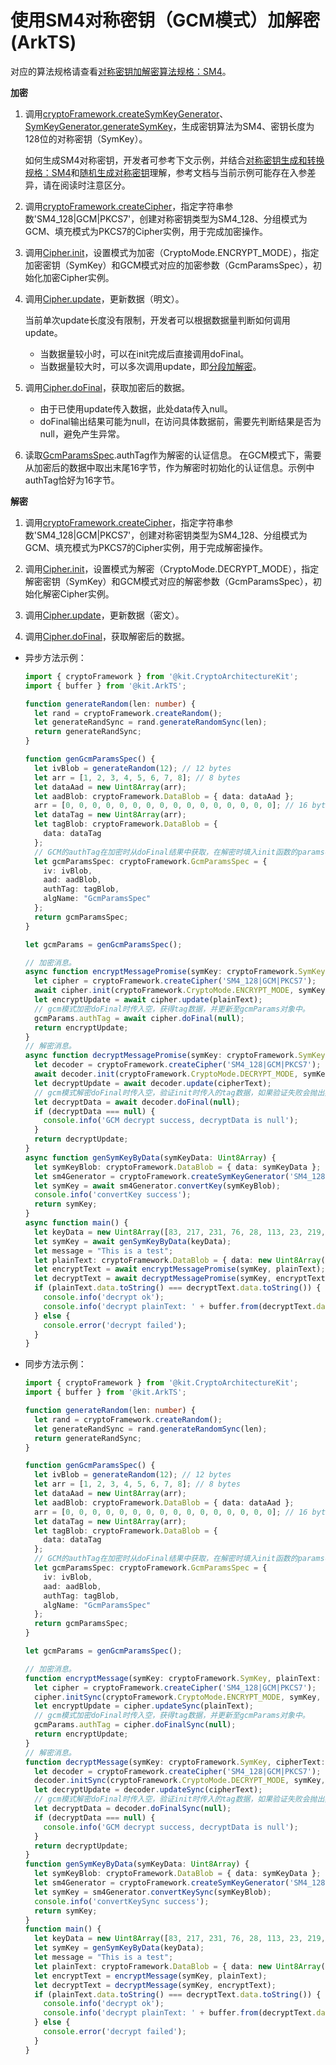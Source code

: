 # 使用SM4对称密钥（GCM模式）加解密(ArkTS)

<!--Kit: Crypto Architecture Kit-->
<!--Subsystem: Security-->
<!--Owner: @zxz--3-->
<!--Designer: @lanming-->
<!--Tester: @PAFT-->
<!--Adviser: @zengyawen-->

对应的算法规格请查看[对称密钥加解密算法规格：SM4](crypto-sym-encrypt-decrypt-spec.md#sm4)。

**加密**

1. 调用[cryptoFramework.createSymKeyGenerator](../../reference/apis-crypto-architecture-kit/js-apis-cryptoFramework.md#cryptoframeworkcreatesymkeygenerator)、[SymKeyGenerator.generateSymKey](../../reference/apis-crypto-architecture-kit/js-apis-cryptoFramework.md#generatesymkey-1)，生成密钥算法为SM4、密钥长度为128位的对称密钥（SymKey）。
   
   如何生成SM4对称密钥，开发者可参考下文示例，并结合[对称密钥生成和转换规格：SM4](crypto-sym-key-generation-conversion-spec.md#sm4)和[随机生成对称密钥](crypto-generate-sym-key-randomly.md)理解，参考文档与当前示例可能存在入参差异，请在阅读时注意区分。

2. 调用[cryptoFramework.createCipher](../../reference/apis-crypto-architecture-kit/js-apis-cryptoFramework.md#cryptoframeworkcreatecipher)，指定字符串参数'SM4_128|GCM|PKCS7'，创建对称密钥类型为SM4_128、分组模式为GCM、填充模式为PKCS7的Cipher实例，用于完成加密操作。

3. 调用[Cipher.init](../../reference/apis-crypto-architecture-kit/js-apis-cryptoFramework.md#init-1)，设置模式为加密（CryptoMode.ENCRYPT_MODE），指定加密密钥（SymKey）和GCM模式对应的加密参数（GcmParamsSpec），初始化加密Cipher实例。

4. 调用[Cipher.update](../../reference/apis-crypto-architecture-kit/js-apis-cryptoFramework.md#update-1)，更新数据（明文）。
   
   当前单次update长度没有限制，开发者可以根据数据量判断如何调用update。

   - 当数据量较小时，可以在init完成后直接调用doFinal。
   - 当数据量较大时，可以多次调用update，即[分段加解密](crypto-sm4-sym-encrypt-decrypt-gcm-by-segment.md)。

5. 调用[Cipher.doFinal](../../reference/apis-crypto-architecture-kit/js-apis-cryptoFramework.md#dofinal-1)，获取加密后的数据。
   - 由于已使用update传入数据，此处data传入null。
   - doFinal输出结果可能为null，在访问具体数据前，需要先判断结果是否为null，避免产生异常。

6. 读取[GcmParamsSpec](../../reference/apis-crypto-architecture-kit/js-apis-cryptoFramework.md#gcmparamsspec).authTag作为解密的认证信息。
   在GCM模式下，需要从加密后的数据中取出末尾16字节，作为解密时初始化的认证信息。示例中authTag恰好为16字节。

**解密**

1. 调用[cryptoFramework.createCipher](../../reference/apis-crypto-architecture-kit/js-apis-cryptoFramework.md#cryptoframeworkcreatecipher)，指定字符串参数'SM4_128|GCM|PKCS7'，创建对称密钥类型为SM4_128、分组模式为GCM、填充模式为PKCS7的Cipher实例，用于完成解密操作。

2. 调用[Cipher.init](../../reference/apis-crypto-architecture-kit/js-apis-cryptoFramework.md#init-1)，设置模式为解密（CryptoMode.DECRYPT_MODE），指定解密密钥（SymKey）和GCM模式对应的解密参数（GcmParamsSpec），初始化解密Cipher实例。

3. 调用[Cipher.update](../../reference/apis-crypto-architecture-kit/js-apis-cryptoFramework.md#update-1)，更新数据（密文）。

4. 调用[Cipher.doFinal](../../reference/apis-crypto-architecture-kit/js-apis-cryptoFramework.md#dofinal-1)，获取解密后的数据。

- 异步方法示例：

  ```ts
  import { cryptoFramework } from '@kit.CryptoArchitectureKit';
  import { buffer } from '@kit.ArkTS';

  function generateRandom(len: number) {
    let rand = cryptoFramework.createRandom();
    let generateRandSync = rand.generateRandomSync(len);
    return generateRandSync;
  }

  function genGcmParamsSpec() {
    let ivBlob = generateRandom(12); // 12 bytes
    let arr = [1, 2, 3, 4, 5, 6, 7, 8]; // 8 bytes
    let dataAad = new Uint8Array(arr);
    let aadBlob: cryptoFramework.DataBlob = { data: dataAad };
    arr = [0, 0, 0, 0, 0, 0, 0, 0, 0, 0, 0, 0, 0, 0, 0, 0]; // 16 bytes
    let dataTag = new Uint8Array(arr);
    let tagBlob: cryptoFramework.DataBlob = {
      data: dataTag
    }; 
    // GCM的authTag在加密时从doFinal结果中获取，在解密时填入init函数的params参数中。
    let gcmParamsSpec: cryptoFramework.GcmParamsSpec = {
      iv: ivBlob,
      aad: aadBlob,
      authTag: tagBlob,
      algName: "GcmParamsSpec"
    };
    return gcmParamsSpec;
  }

  let gcmParams = genGcmParamsSpec();

  // 加密消息。
  async function encryptMessagePromise(symKey: cryptoFramework.SymKey, plainText: cryptoFramework.DataBlob) {
    let cipher = cryptoFramework.createCipher('SM4_128|GCM|PKCS7');
    await cipher.init(cryptoFramework.CryptoMode.ENCRYPT_MODE, symKey, gcmParams);
    let encryptUpdate = await cipher.update(plainText);
    // gcm模式加密doFinal时传入空，获得tag数据，并更新至gcmParams对象中。
    gcmParams.authTag = await cipher.doFinal(null);
    return encryptUpdate;
  }
  // 解密消息。
  async function decryptMessagePromise(symKey: cryptoFramework.SymKey, cipherText: cryptoFramework.DataBlob) {
    let decoder = cryptoFramework.createCipher('SM4_128|GCM|PKCS7');
    await decoder.init(cryptoFramework.CryptoMode.DECRYPT_MODE, symKey, gcmParams);
    let decryptUpdate = await decoder.update(cipherText);
    // gcm模式解密doFinal时传入空，验证init时传入的tag数据，如果验证失败会抛出异常。
    let decryptData = await decoder.doFinal(null);
    if (decryptData === null) {
      console.info('GCM decrypt success, decryptData is null');
    }
    return decryptUpdate;
  }
  async function genSymKeyByData(symKeyData: Uint8Array) {
    let symKeyBlob: cryptoFramework.DataBlob = { data: symKeyData };
    let sm4Generator = cryptoFramework.createSymKeyGenerator('SM4_128');
    let symKey = await sm4Generator.convertKey(symKeyBlob);
    console.info('convertKey success');
    return symKey;
  }
  async function main() {
    let keyData = new Uint8Array([83, 217, 231, 76, 28, 113, 23, 219, 250, 71, 209, 210, 205, 97, 32, 159]);
    let symKey = await genSymKeyByData(keyData);
    let message = "This is a test";
    let plainText: cryptoFramework.DataBlob = { data: new Uint8Array(buffer.from(message, 'utf-8').buffer) };
    let encryptText = await encryptMessagePromise(symKey, plainText);
    let decryptText = await decryptMessagePromise(symKey, encryptText);
    if (plainText.data.toString() === decryptText.data.toString()) {
      console.info('decrypt ok');
      console.info('decrypt plainText: ' + buffer.from(decryptText.data).toString('utf-8'));
    } else {
      console.error('decrypt failed');
    }
  }
  ```

- 同步方法示例：

  ```ts
  import { cryptoFramework } from '@kit.CryptoArchitectureKit';
  import { buffer } from '@kit.ArkTS';

  function generateRandom(len: number) {
    let rand = cryptoFramework.createRandom();
    let generateRandSync = rand.generateRandomSync(len);
    return generateRandSync;
  }

  function genGcmParamsSpec() {
    let ivBlob = generateRandom(12); // 12 bytes
    let arr = [1, 2, 3, 4, 5, 6, 7, 8]; // 8 bytes
    let dataAad = new Uint8Array(arr);
    let aadBlob: cryptoFramework.DataBlob = { data: dataAad };
    arr = [0, 0, 0, 0, 0, 0, 0, 0, 0, 0, 0, 0, 0, 0, 0, 0]; // 16 bytes
    let dataTag = new Uint8Array(arr);
    let tagBlob: cryptoFramework.DataBlob = {
      data: dataTag
    };
    // GCM的authTag在加密时从doFinal结果中获取，在解密时填入init函数的params参数中。
    let gcmParamsSpec: cryptoFramework.GcmParamsSpec = {
      iv: ivBlob,
      aad: aadBlob,
      authTag: tagBlob,
      algName: "GcmParamsSpec"
    };
    return gcmParamsSpec;
  }

  let gcmParams = genGcmParamsSpec();

  // 加密消息。
  function encryptMessage(symKey: cryptoFramework.SymKey, plainText: cryptoFramework.DataBlob) {
    let cipher = cryptoFramework.createCipher('SM4_128|GCM|PKCS7');
    cipher.initSync(cryptoFramework.CryptoMode.ENCRYPT_MODE, symKey, gcmParams);
    let encryptUpdate = cipher.updateSync(plainText);
    // gcm模式加密doFinal时传入空，获得tag数据，并更新至gcmParams对象中。
    gcmParams.authTag = cipher.doFinalSync(null);
    return encryptUpdate;
  }
  // 解密消息。
  function decryptMessage(symKey: cryptoFramework.SymKey, cipherText: cryptoFramework.DataBlob) {
    let decoder = cryptoFramework.createCipher('SM4_128|GCM|PKCS7');
    decoder.initSync(cryptoFramework.CryptoMode.DECRYPT_MODE, symKey, gcmParams);
    let decryptUpdate = decoder.updateSync(cipherText);
    // gcm模式解密doFinal时传入空，验证init时传入的tag数据，如果验证失败会抛出异常。
    let decryptData = decoder.doFinalSync(null);
    if (decryptData === null) {
      console.info('GCM decrypt success, decryptData is null');
    }
    return decryptUpdate;
  }
  function genSymKeyByData(symKeyData: Uint8Array) {
    let symKeyBlob: cryptoFramework.DataBlob = { data: symKeyData };
    let sm4Generator = cryptoFramework.createSymKeyGenerator('SM4_128');
    let symKey = sm4Generator.convertKeySync(symKeyBlob);
    console.info('convertKeySync success');
    return symKey;
  }
  function main() {
    let keyData = new Uint8Array([83, 217, 231, 76, 28, 113, 23, 219, 250, 71, 209, 210, 205, 97, 32, 159]);
    let symKey = genSymKeyByData(keyData);
    let message = "This is a test";
    let plainText: cryptoFramework.DataBlob = { data: new Uint8Array(buffer.from(message, 'utf-8').buffer) };
    let encryptText = encryptMessage(symKey, plainText);
    let decryptText = decryptMessage(symKey, encryptText);
    if (plainText.data.toString() === decryptText.data.toString()) {
      console.info('decrypt ok');
      console.info('decrypt plainText: ' + buffer.from(decryptText.data).toString('utf-8'));
    } else {
      console.error('decrypt failed');
    }
  }
  ```